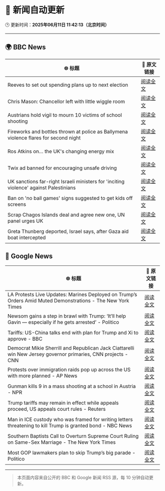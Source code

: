 # 🧠 新闻自动更新

🕒 更新时间：**2025年06月11日 11:42:13（北京时间）**

---

## 🌍 BBC News

| 🌐 标题 | 🔗 原文链接 |
|--------|-------------|
| Reeves to set out spending plans up to next election | [阅读全文](https://www.bbc.com/news/articles/cpvke7yzeyeo) |
| Chris Mason: Chancellor left with little wiggle room | [阅读全文](https://www.bbc.com/news/articles/c9q0rd1x5l5o) |
| Austrians hold vigil to mourn 10 victims of school shooting | [阅读全文](https://www.bbc.com/news/articles/ced27g4e6xwo) |
| Fireworks and bottles thrown at police as Ballymena violence flares for second night | [阅读全文](https://www.bbc.com/news/articles/c0k3le25r8ro) |
| Ros Atkins on… the UK's changing energy mix | [阅读全文](https://www.bbc.com/news/videos/c5yxd7ry2n7o) |
| Twix ad banned for encouraging unsafe driving | [阅读全文](https://www.bbc.com/news/articles/c5y5ez8189lo) |
| UK sanctions far-right Israeli ministers for 'inciting violence' against Palestinians | [阅读全文](https://www.bbc.com/news/articles/c8xgk1ek19lo) |
| Ban on 'no ball games' signs suggested to get kids off screens | [阅读全文](https://www.bbc.com/news/articles/c39xegx41xko) |
| Scrap Chagos Islands deal and agree new one, UN panel urges UK | [阅读全文](https://www.bbc.com/news/articles/cyvmz0q0335o) |
| Greta Thunberg deported, Israel says, after Gaza aid boat intercepted | [阅读全文](https://www.bbc.com/news/articles/c5y264x3nnno) |

## 📰 Google News

| 🌐 标题 | 🔗 原文链接 |
|--------|-------------|
| LA Protests Live Updates: Marines Deployed on Trump’s Orders Amid Muted Demonstrations - The New York Times | [阅读全文](https://news.google.com/rss/articles/CBMifEFVX3lxTE5GTEY1a3MyUFhtVW5vTzdkdXBia2RWMmZnZzVyMXd3NXQ3QzhITTVlU2tjZXFvQlpTOVdTSk1jeFNOWHdycXJ1SGgxMUEycHVXRncwOHZ3ZHNIMlBKV0UtbWJyTmdVdHBBd2tEVXNyaHhINTRnRDd2ZGxjUEE?oc=5) |
| Newsom gains a step in brawl with Trump: ‘It’ll help Gavin — especially if he gets arrested’ - Politico | [阅读全文](https://news.google.com/rss/articles/CBMihgFBVV95cUxNX00wQXlFU1lNYnhJLXFKSFlfT25pcVhfZ2xlVzd4ZDJUUWl5dE9EaUYzbmJuRDBWV0draUlJcHBSZlBlc1U1NUI0b002eW5qQkl1ZHhGRzNWWXlUZTJyZjBOSE5rWFhMRzBQbE1vWnIyUkxLSGY3N1Q1cDM3MGxZaExULU9nUQ?oc=5) |
| Tariffs: US-China talks end with plan for Trump and Xi to approve - BBC | [阅读全文](https://news.google.com/rss/articles/CBMiWkFVX3lxTE9CV05EWjZwM1ktdnc5S0ZzLWg0R1lBakg3U2NLRnVnbnlHWlJjclVOMG5ad2pTV0dlbjhaR0V2TEpzOHZHWDRzVGZ4b194eFhGUlBiY2ZMdGc0d9IBX0FVX3lxTE5yTlB5S21GaFA4M1ZKeTVZaEVyQ0lER0VTdzFnMDR4d2RXWVNrRzhHSnpyOWoxNDRtSnU3QnhObE1LbkdlMGp3cllPSVFTdmFIanUtZkp3MzF2dThOQ1lr?oc=5) |
| Democrat Mikie Sherrill and Republican Jack Ciattarelli win New Jersey governor primaries, CNN projects - CNN | [阅读全文](https://news.google.com/rss/articles/CBMieEFVX3lxTFBQR2JsZVBjT1FnaU1uRFRKSHhOWG9MSlFiX21vcTRVclFmTl9mRmFtam56dHM4d0EzSnlBY05FSm5UQjdpSVdxVzFfT1E2ek1JeUNBM2ItTTA4MzlzYXotNVZkY0ljMzdkOWpPVVBzLURuTGxTUElhY9IBfkFVX3lxTE5EUWo5TUtVTTExZlpVN2RHM3AzWEhQNWdjSENxWkF0NzlkRHhXZ3BNX00wb2FQZzdqMUhVNzdscHhMLVVKN2g3LWhCdkppUWV2V05yUkE0dWY4a2owOS1mcTVmdEdpQVJFcWJWMm5CTnFMbjdWd1FQaG1ZSldPQQ?oc=5) |
| Protests over immigration raids pop up across the US with more planned - AP News | [阅读全文](https://news.google.com/rss/articles/CBMimwFBVV95cUxQd25Sd1UyNVgzOUQyS3MxZnNva0dhcmZjbUhJTGhUSjRITDRfVFJldGFOQkhBcXdvZXVodWlmOEpKLWF6NmhDQ1N1cnhUZGNRVk9wV2dzbDBEWVltVE9PR29LQXgyX2hWUlBjczlsWlhtSnhWeURrTlZwZkRVMnNUbWNrNU1vNjQ0cVlnOTIzNm1mSGFnejZMUWx1cw?oc=5) |
| Gunman kills 9 in a mass shooting at a school in Austria - NPR | [阅读全文](https://news.google.com/rss/articles/CBMiekFVX3lxTE8ybGdvbndyb2dpbDhSNVVsN1N1d2ZveVdaSW5OV01fbnpqMXkzdXlkWHNhaVAxWC1CelhodEJGODJheVRtNFRVVXowT2Uzd0owb2VsTEduem1hM2EtYUpWRXBMRGVkMi1oZTVXYTVaeDdmU1o1NzdMQnlR?oc=5) |
| Trump tariffs may remain in effect while appeals proceed, US appeals court rules - Reuters | [阅读全文](https://news.google.com/rss/articles/CBMiwAFBVV95cUxOOF9fZjBmSlhxeWRLNTBhbXZ4NXBoQ29XMHJMSHdESFlBYVNLRVQ5dnVRQWZ0bzMwOGlNbXEwQ2FfVTRtTHNDWlJaaThCN240MWlZTUJ6SUZqUktXeDN0TDRuNGxiVTRsZkdDZFVLSW81TGpIak1xWU15U19ERFZnZnJ1QnZSS2NuLVZWMS1TeVExT2MwTkpsZXdQbkNLaWhUd1o4SkV4YnJDYXp4YzlFZWYzaFpfRjRkTnJkMXEwU0Y?oc=5) |
| Man in ICE custody who was framed for writing letters threatening to kill Trump is granted bond - NBC News | [阅读全文](https://news.google.com/rss/articles/CBMiugFBVV95cUxQNW9jb3ZaSjM5UjI1Q2UwMTBRdXU0b25TaHFoUXhMRlE4ODFYd2UyT185RFJ6RC1IQUtTd0dXdURqNTZmSXA1Tk9IcHpvZlU3T2NHUHFRUGo3bWtDLURvbF9MMlprdnZKWkpmZENVTVdoM2dDemk4b2lkamR1YzBSRlZIRlBRNlpXdlNUVHZlWFBzRE82VEpkTXRZQ1hPeTJvOU90SHdsTTNMQzNKSHY1TlFhTTFYeWczWUHSAVZBVV95cUxQa0xJZzdhVVlNMXVWaF9xRWlaS01zb3E1bUMwN0NCVnBhUmJOVERHNEtVVV9INWNyVTdWcWJRbzMwc293VER6dXhSTmwzWnEycUNWN05iZw?oc=5) |
| Southern Baptists Call to Overturn Supreme Court Ruling on Same-Sex Marriage - The New York Times | [阅读全文](https://news.google.com/rss/articles/CBMikgFBVV95cUxQNGY1TEdDRXBDZmMwam83dGNOVjNDM0otSFFucklEdml4V3dIdHhXcXREWUh5cEVYNkFYOGF4eVFjQklCWGhld0ZESjFkcGZsdk1TWmV2OUF6dk1WbFJXRWpSLXlib2hkRXAwMVNwZjVSbVEyemlVS1l3M0xELWlMcWVuZ05uN0RmMXRvSDFxUlBsZw?oc=5) |
| Most GOP lawmakers plan to skip Trump’s big parade - Politico | [阅读全文](https://news.google.com/rss/articles/CBMiiwFBVV95cUxOVWFIdVlIV09OTVNxMEdncEVFdjZUVGE5WE5YaGhVNGNla2dqTWtNOVpnZjhubGNEemsxUFhIY21JWEY2WHFMdFo4cjhFa2haa1BFekJlejZZekdjcmtpdGtmZTZZWnRaXzZ5TlZkT2doTnl3NWtOZmJDSWpWRk4xWHgtQW1RVkFjZGZn?oc=5) |

---
> 本页面内容来自公开的 BBC 和 Google 新闻 RSS 源，每 10 分钟自动更新。